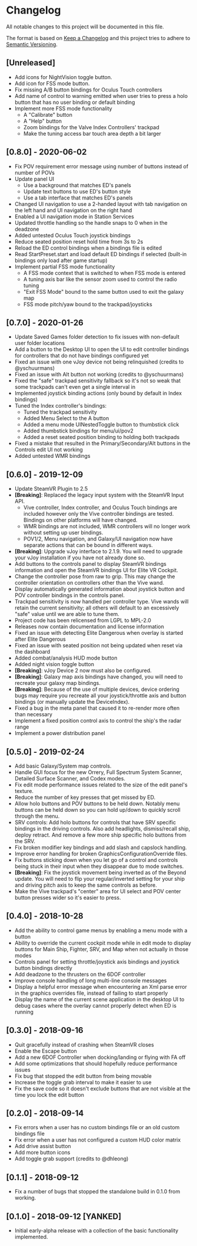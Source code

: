 # Changelog

All notable changes to this project will be documented in this file.

The format is based on [Keep a Changelog](https://keepachangelog.com/en/1.0.0/) and this project tries to adhere to [Semantic Versioning](https://semver.org/spec/v2.0.0.html).

## [Unreleased]

- Add icons for NightVision toggle button.
- Add icon for FSS mode button.
- Fix missing A/B button bindings for Oculus Touch controllers
- Add name of control to warning emitted when user tries to press a holo button that has no user binding or default binding
- Implement more FSS mode functionality
  - A "Calibrate" button
  - A "Help" button
  - Zoom bindings for the Valve Index Controllers' trackpad
  - Make the tuning access bar touch area depth a bit larger

## [0.8.0] - 2020-06-02

- Fix POV requirement error message using number of buttons instead of number of POVs
- Update panel UI
  - Use a background that matches ED's panels
  - Update text buttons to use ED's button style
  - Use a tab interface that matches ED's panels
- Changed UI navigation to use a 2-handed layout with tab navigation on the left hand and UI navigation on the right hand
- Enabled a UI navigation mode in Station Services
- Updated throttle handling so the handle snaps to 0 when in the deadzone
- Added untested Oculus Touch joystick bindings
- Reduce seated position reset hold time from 3s to 2s
- Reload the ED control bindings when a bindings file is edited
- Read StartPreset.start and load default ED bindings if selected (built-in bindings only load after game startup)
- Implement partial FSS mode functionality
  - A FSS mode context that is switched to when FSS mode is entered
  - A tuning axis bar like the sensor zoom used to control the radio tuning
  - "Exit FSS Mode" bound to the same button used to exit the galaxy map
  - FSS mode pitch/yaw bound to the trackpad/joysticks

## [0.7.0] - 2020-01-26

- Update Saved Games folder detection to fix issues with non-default user folder locations
- Add a button to the Desktop UI to open the UI to edit controller bindings for controllers that do not have bindings configured yet
- Fixed an issue with one vJoy device not being relinquished (credits to @yschuurmans)
- Fixed an issue with Alt button not working (credits to @yschuurmans)
- Fixed the "safe" trackpad sensitivity fallback so it's not so weak that some trackpads can't even get a single interval in
- Implemented joystick binding actions (only bound by default in Index bindings)
- Tuned the Index controller's bindings:
  - Tuned the trackpad sensitivity
  - Added Menu Select to the A button
  - Added a menu mode UINestedToggle button to thumbstick click
  - Added thumbstick bindings for menu/ui/pov2
  - Added a reset seated position binding to holding both trackpads
- Fixed a mistake that resulted in the Primary/Secondary/Alt buttons in the Controls edit UI not working
- Added untested WMR bindings

## [0.6.0] - 2019-12-09

- Update SteamVR Plugin to 2.5
- **[Breaking]**: Replaced the legacy input system with the SteamVR Input API.
  - Vive controller, Index controller, and Oculus Touch bindings are included however only the Vive controller bindings are tested. Bindings on other platforms will have changed.
  - WMR bindings are not included, WMR controllers will no longer work without setting up user bindings.
  - POV1/2, Menu navigation, and Galaxy/UI navigation now have separate actions that can be bound in different ways.
- **[Breaking]**: Upgrade vJoy interface to 2.1.9. You will need to upgrade your vJoy installation if you have not already done so.
- Add buttons to the controls panel to display SteamVR bindings information and open the SteamVR bindings UI for Elite VR Cockpit.
- Change the controller pose from raw to grip. This may change the controller orientation on controllers other than the Vive wand.
- Display automatically generated information about joystick button and POV controller bindings in the controls panel.
- Trackpad sensitivity is now handled per controller type. Vive wands will retain the current sensitivity; all others will default to an excessively "safe" value until we are able to tune them.
- Project code has been relicensed from LGPL to MPL-2.0
- Releases now contain documentation and license information
- Fixed an issue with detecting Elite Dangerous when overlay is started after Elite Dangerous
- Fixed an issue with seated position not being updated when reset via the dashboard
- Added combat/analysis HUD mode button
- Added night vision toggle button
- **[Breaking]**: vJoy Device 2 now must also be configured.
- **[Breaking]**: Galaxy map axis bindings have changed, you will need to recreate your galaxy map bindings.
- **[Breaking]**: Because of the use of multiple devices, device ordering bugs may require you recreate all your joystick/throttle axis and button bindings (or manually update the DeviceIndex).
- Fixed a bug in the meta panel that caused it to re-render more often than necessary
- Implement a fixed position control axis to control the ship's the radar range
- Implement a power distribution panel

## [0.5.0] - 2019-02-24

- Add basic Galaxy/System map controls.
- Handle GUI focus for the new Orrery, Full Spectrum System Scanner, Detailed Surface Scanner, and Codex modes.
- Fix edit mode performance issues related to the size of the edit panel's texture.
- Reduce the number of key presses that get missed by ED.
- Allow holo buttons and POV buttons to be held down. Notably menu buttons can be held down so you can hold up/down to quickly scroll through the menu.
- SRV controls: Add holo buttons for controls that have SRV specific bindings in the driving controls. Also add headlights, dismiss/recall ship, deploy retract. And remove a few more ship specific holo buttons from the SRV.
- Fix broken modifier key bindings and add slash and capslock handling.
- Improve error handling for broken GraphicsConfigurationOverride files.
- Fix buttons sticking down when you let go of a control and controls being stuck in their input when they disappear due to mode switches.
- **[Breaking]**: Fix the joystick movement being inverted as of the Beyond update. You will need to flip your regular/inverted setting for your ship and driving pitch axis to keep the same controls as before.
- Make the Vive trackpad's "center" area for UI select and POV center button presses wider so it's easier to press.

## [0.4.0] - 2018-10-28

* Add the ability to control game menus by enabling a menu mode with a button
* Ability to override the current cockpit mode while in edit mode to display buttons for Main Ship, Fighter, SRV, and Map when not actually in those modes
* Controls panel for setting throttle/joystick axis bindings and joystick button bindings directly
* Add deadzone to the thrusters on the 6DOF controller
* Improve console handling of long multi-line console messages
* Display a helpful error message when encountering an Xml parse error in the graphics overrides file, instead of failing to start properly
* Display the name of the current scene application in the desktop UI to debug cases where the overlay cannot properly detect when ED is running

## [0.3.0] - 2018-09-16

- Quit gracefully instead of crashing when SteamVR closes
- Enable the Escape button
- Add a new 6DOF Controller when docking/landing or flying with FA off
- Add some optimizations that should hopefully reduce performance issues
- Fix bug that stopped the edit button from being movable
- Increase the toggle grab interval to make it easier to use
- Fix the save code so it doesn't exclude buttons that are not visible at the time you lock the edit button

## [0.2.0] - 2018-09-14

- Fix errors when a user has no custom bindings file or an old custom bindings file
- Fix error when a user has not configured a custom HUD color matrix
- Add drive assist button
- Add more button icons
- Add toggle grab support (credits to @dhleong)

## [0.1.1] - 2018-09-12

- Fix a number of bugs that stopped the standalone build in 0.1.0 from working.

## [0.1.0] - 2018-09-12 [YANKED]

- Initial early-alpha release with a collection of the basic functionality implemented.

